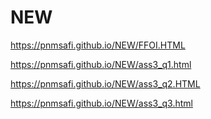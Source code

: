 # NEW
 https://pnmsafi.github.io/NEW/FFOI.HTML
 
 
 
 https://pnmsafi.github.io/NEW/ass3_q1.html
		
 https://pnmsafi.github.io/NEW/ass3_q2.HTML
  
https://pnmsafi.github.io/NEW/ass3_q3.html
